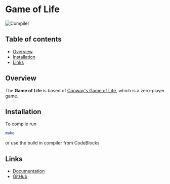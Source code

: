 # Game of Life
![Compiler](https://github.com/jpeterburs/game_of_life/workflows/Compiler/badge.svg)

## Table of contents
- [Overview](#overview)
- [Installation](#installation)
- [Links](#links)

## Overview
The **Game of Life** is based of [Conway's Game of Life](https://en.wikipedia.org/wiki/Conway%27s_Game_of_Life),
which is a zero-player game.

## Installation
To compile run
```sh
make
```
or use the build in compiler from CodeBlocks

## Links
* [Documentation](./DOCUMENTATION.md)
* [GitHub](https://github.com/jpeterburs/game_of_life)
